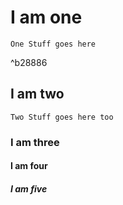 # I am one
	One Stuff goes here

^b28886

## I am two
	Two Stuff goes here too
### I am three
#### I am four
##### I am five